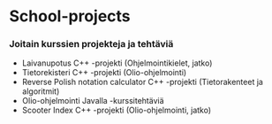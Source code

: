 # School-projects

### Joitain kurssien projekteja ja tehtäviä

 - Laivanupotus C++ -projekti (Ohjelmointikielet, jatko) 
 - Tietorekisteri C++ -projekti (Olio-ohjelmointi)
 - Reverse Polish notation calculator C++ -projekti (Tietorakenteet ja algoritmit)
 - Olio-ohjelmointi Javalla -kurssitehtäviä
 - Scooter Index C++ -projekti (Olio-ohjelmointi, jatko)